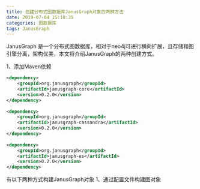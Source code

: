 ```yaml
---
title: 创建分布式图数据库JanusGraph对象的两种方法
date: 2019-07-04 15:18:35
categories: 图数据库
tags: JanusGraph
---
```

JanusGraph 是一个分布式图数据库，相对于neo4j可进行横向扩展，且存储和图引擎分离，架构优美，本文将介绍JanusGraph的两种创建方式。

1、添加Maven依赖 
```xml
<dependency>
    <groupId>org.janusgraph</groupId>
    <artifactId>janusgraph-core</artifactId>
    <version>0.2.0</version>
</dependency>
     
<dependency>
    <groupId>org.janusgraph</groupId>
    <artifactId>janusgraph-cassandra</artifactId>
    <version>0.2.0</version>
</dependency>
     
<dependency>
    <groupId>org.janusgraph</groupId>
    <artifactId>janusgraph-es</artifactId>
    <version>0.2.0</version>
</dependency>
```
有以下两种方式构建JanusGraph对象
1、通过配置文件构建图对象 
